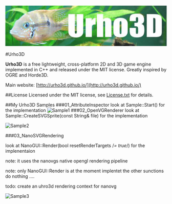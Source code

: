 ﻿![Urho3D logo](https://raw.githubusercontent.com/urho3d/Urho3D/master/bin/Data/Textures/LogoLarge.png)

#Urho3D

**Urho3D** is a free lightweight, cross-platform 2D and 3D game engine implemented in C++ and released under the MIT license. Greatly inspired by OGRE and Horde3D.

Main website: [http://urho3d.github.io/](http://urho3d.github.io/)

##License
Licensed under the MIT license, see [License.txt](https://github.com/urho3d/Urho3D/blob/master/License.txt) for details.



##My Urho3D Samples
###01_AttributeInspector
look at Sample::Start() for the implementation
![Sample1](https://raw.githubusercontent.com/scorvi/Urho3DSamples/master/screenshots/01_AttributeInspector.png)
###02_OpenVGRenderer
look at Sample::CreateSVGSprite(const String& file) for the implementation

![Sample2](https://raw.githubusercontent.com/scorvi/Urho3DSamples/master/screenshots/02_OpenVGRenderer.png)

###03_NanoSVGRendering

look at NanoGUI::Render(bool resetRenderTargets /*= true*/) for the implenentaion

note: it uses the nanovgs native opengl rendering pipeline 

note: only NanoGUI::Render is at the moment implentet the other sunctions do nothing .... 

todo: create an uhro3d rendering context for nanovg

![Sample3](https://raw.githubusercontent.com/scorvi/Urho3DSamples/master/screenshots/03_NanoSVGRendering.png)
